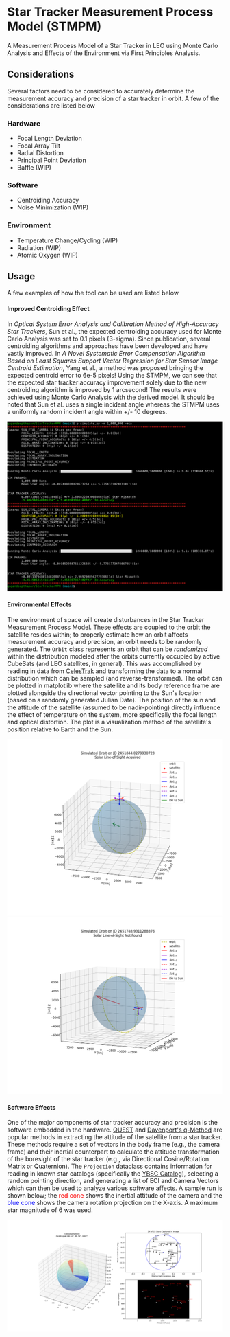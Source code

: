 # Star Tracker Measurement Process Model (STMPM)
A Measurement Process Model of a Star Tracker in LEO using Monte Carlo Analysis and Effects of the Environment via First Principles Analysis.

## Considerations
Several factors need to be considered to accurately determine the measurement accuracy and precision of a star tracker in orbit. A few of the considerations are listed below

### Hardware
- Focal Length Deviation
- Focal Array Tilt
- Radial Distortion
- Principal Point Deviation
- Baffle (WIP)

### Software
- Centroiding Accuracy
- Noise Minimization (WIP)

### Environment
- Temperature Change/Cycling (WIP)
- Radiation  (WIP)
- Atomic Oxygen (WIP)

## Usage
A few examples of how the tool can be used are listed below

#### **Improved Centroiding Effect**
In *Optical System Error Analysis and Calibration Method of High-Accuracy Star Trackers*, Sun et al., the expected centroiding accuracy used for Monte Carlo Analysis was set to 0.1 pixels (3-sigma). Since publication, several centroiding algorithms and approaches have been developed and have vastly improved. In *A Novel Systematic Error Compensation Algorithm Based on Least Squares Support Vector Regression for Star Sensor Image Centroid Estimation*, Yang et al., a method was proposed bringing the expected centroid error to 6e-5 pixels! Using the STMPM, we can see that the expected star tracker accuracy improvement solely due to the new centroiding algorithm is improved by 1 arcsecond! The results were achieved using Monte Carlo Analysis with the derived model. It should be noted that Sun et al. uses a single incident angle whereas the STMPM uses a uniformly random incident angle within +/- 10 degrees.

![SuperCentroid](media/inAction/improvedCentroidAnalysis.png)

#### **Environmental Effects**
The environment of space will create disturbances in the Star Tracker Measurement Process Model. These effects are coupled to the orbit the satellite resides within; to properly estimate how an orbit affects measurement accuracy and precision, an orbit needs to be randomly generated. The `Orbit` class represents an orbit that can be *randomized* within the distribution modeled after the orbits currently occupied by active CubeSats (and LEO satellites, in general). This was accomplished by reading in data from [CelesTrak](https://celestrak.org/) and transforming the data to a normal distribution which can be sampled (and reverse-transformed). The orbit can be plotted in matplotlib where the satellite and its body reference frame are plotted alongside the directional vector pointing to the Sun's location (based on a randomly generated Julian Date). The position of the sun and the attitude of the satellite (assumed to be nadir-pointing) directly influence the effect of temperature on the system, more specifically the focal length and optical distortion. The plot is a visualization method of the satellite's position relative to Earth and the Sun.

![SampleOrbitLOS](media/inAction/Simulated_Orbit.png)
![SampleOrbitNoLOS](media/inAction/SimulatedOrbit_noLOS.png)

#### **Software Effects**
One of the major components of star tracker accuracy and precision is the software embedded in the hardware. [QUEST](https://en.wikipedia.org/wiki/Quaternion_estimator_algorithm) and [Davenport's q-Method](https://ntrs.nasa.gov/citations/19680021122) are popular methods in extracting the attitude of the satellite from a star tracker. These methods require a set of vectors in the body frame (e.g., the camera frame) and their inertial counterpart to calculate the attitude transformation of the boresight of the star tracker (e.g., via Directional Cosine/Rotation Matrix or Quaternion). The `Projection` dataclass contains information for reading in known star catalogs (specifically the [YBSC Catalog](http://tdc-www.harvard.edu/catalogs/bsc5.html)), selecting a random pointing direction, and generating a list of ECI and Camera Vectors which can then be used to analyze various software affects. A sample run is shown below; the <span style="color:red">red cone</span> shows the inertial attitude of the camera and the <span style="color:blue">blue cone</span> shows the camera rotation projection on the X-axis. A maximum star magnitude of 6 was used.

![StarProjection](media/inAction/projection.png)


